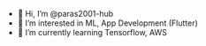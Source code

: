 - 👋 Hi, I’m @paras2001-hub
- 👀 I’m interested in ML, App Development (Flutter)
- 🌱 I’m currently learning Tensorflow, AWS

<!---
paras2001-hub/paras2001-hub is a ✨ special ✨ repository because its `README.md` (this file) appears on your GitHub profile.
You can click the Preview link to take a look at your changes.
--->
